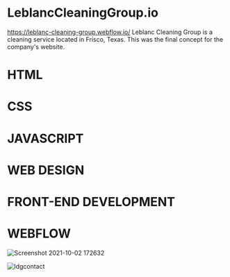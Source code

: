 # LeblancCleaningGroup.io
https://leblanc-cleaning-group.webflow.io/
Leblanc Cleaning Group is a cleaning service located in Frisco, Texas. 
This was the final concept for the company's website. 

# HTML 
# CSS
# JAVASCRIPT 
# WEB DESIGN 
# FRONT-END DEVELOPMENT 
# WEBFLOW 

![Screenshot 2021-10-02 172632](https://user-images.githubusercontent.com/78777206/135733289-eec11d0e-eada-405e-a8fc-927d9b2421f4.png)


![ldgcontact](https://user-images.githubusercontent.com/78777206/135733219-28233c75-8649-4dbe-b747-2b517736da41.png)
